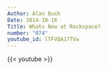 ```yaml
---
Author: Alan Bush
Date: 2014-10-16
Title: Whats New at Rackspace?
number: "074"
youtube_id: lTFVQA17TVw
---
```


{{< youtube >}}
